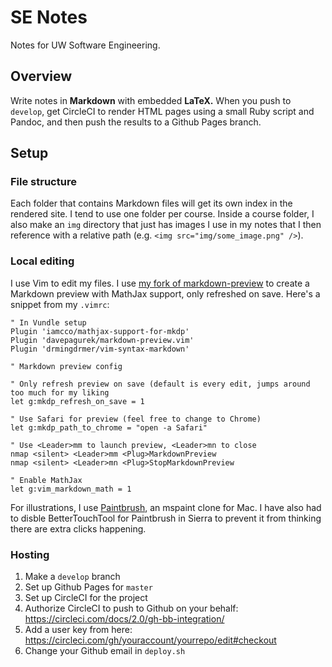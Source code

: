 # SE Notes
Notes for UW Software Engineering.

## Overview
Write notes in **Markdown** with embedded **LaTeX.** When you push to `develop`, get CircleCI to render HTML pages using a small Ruby script and Pandoc, and then push the results to a Github Pages branch.

## Setup

### File structure
Each folder that contains Markdown files will get its own index in the rendered site. I tend to use one folder per course. Inside a course folder, I also make an `img` directory that just has images I use in my notes that I then reference with a relative path (e.g. `<img src="img/some_image.png" />`).

### Local editing
I use Vim to edit my files. I use <a href="https://github.com/davepagurek/markdown-preview.vim">my fork of markdown-preview</a> to create a Markdown preview with MathJax support, only refreshed on save. Here's a snippet from my `.vimrc`:

```vim
" In Vundle setup
Plugin 'iamcco/mathjax-support-for-mkdp'
Plugin 'davepagurek/markdown-preview.vim'
Plugin 'drmingdrmer/vim-syntax-markdown'

" Markdown preview config

" Only refresh preview on save (default is every edit, jumps around too much for my liking
let g:mkdp_refresh_on_save = 1

" Use Safari for preview (feel free to change to Chrome)
let g:mkdp_path_to_chrome = "open -a Safari"

" Use <Leader>mm to launch preview, <Leader>mn to close
nmap <silent> <Leader>mm <Plug>MarkdownPreview
nmap <silent> <Leader>mn <Plug>StopMarkdownPreview

" Enable MathJax
let g:vim_markdown_math = 1
```

For illustrations, I use <a href="https://paintbrush.sourceforge.io">Paintbrush</a>, an mspaint clone for Mac. I have also had to disble BetterTouchTool for Paintbrush in Sierra to prevent it from thinking there are extra clicks happening.

### Hosting

1. Make a `develop` branch
2. Set up Github Pages for `master`
3. Set up CircleCI for the project
4. Authorize CircleCI to push to Github on your behalf: https://circleci.com/docs/2.0/gh-bb-integration/
5. Add a user key from here: https://circleci.com/gh/youraccount/yourrepo/edit#checkout
6. Change your Github email in `deploy.sh`
